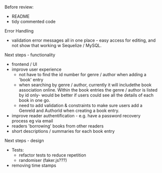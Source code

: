 

Before review:
- README
- tidy commented code


Error Handling
- validation error messages all in one place - easy access for editing, and not show that working w Sequelize / MySQL. 



Next steps - functionality
- frontend / UI
- improve user experience  
    - not have to find the id number for genre / author when adding a 'book' entry
    - when searching by genre / author, currently it will includethe book association online. Within the book entries the genre / author is listed by id only- would be better if users could see all the details of each book in one go. 
    - need to add validation & constraints to make sure users add a GenreId and AuthorId when creating a book entry. 
- improve reader authentification - e.g. have a password recovery process eg via email
- readers 'borrowing' books from other readers
- short descriptions / summaries for each book entry

Next steps - design
- Tests:
    - refactor tests to reduce repetition
    - randomiser (faker.js???)
- removing time stamps